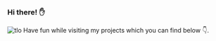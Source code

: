 ### Hi there! :raised_hand:

![tlo](https://user-images.githubusercontent.com/71089523/183244205-ae277c6e-bbd4-42a8-abf2-bddd30562043.png)
Have fun while visiting my projects which you can find below :point_down:.
